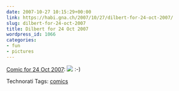 ```yaml
---
date: 2007-10-27 10:15:29+00:00
link: https://habi.gna.ch/2007/10/27/dilbert-for-24-oct-2007/
slug: dilbert-for-24-oct-2007
title: Dilbert for 24 Oct 2007
wordpress_id: 1066
categories:
- fun
- pictures
---
```


[Comic for 24 Oct 2007](http://www.dilbert.com/comics/dilbert/archive/dilbert-20071024.html):
![](http://www.dilbert.com/comics/dilbert/archive/images/dilbert2002444471024.gif)
:-)


Technorati Tags: [comics](http://www.technorati.com/tag/comics)
